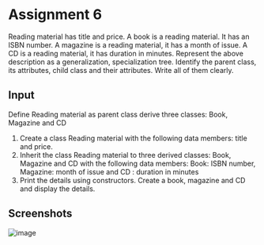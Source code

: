 
# Assignment 6

Reading material has title and price. A book is a reading material. It has an ISBN number. A magazine is a reading material, it has a month of issue. A CD is a reading material, it has duration in minutes.
Represent the above description as a generalization, specialization tree. Identify the parent class, its attributes, child class and their attributes. Write all of them clearly.



## Input
Define Reading material as parent class derive three classes: Book, Magazine and CD
1. Create a class Reading material with the following data members:  title and price.
2. Inherit the class Reading material to three derived classes: Book, Magazine and CD with the following data members: Book: ISBN number, Magazine: month of issue and CD : duration in minutes
3. Print the details using constructors. Create a book, magazine and CD and display the details.


## Screenshots

![image](https://user-images.githubusercontent.com/82442807/141677338-4db734b1-b29a-4fcf-86f9-cab8e9e36ebd.png)

